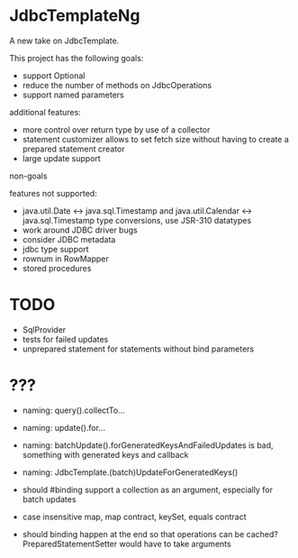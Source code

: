 JdbcTemplateNg
==============

A new take on JdbcTemplate.

This project has the following goals:

- support Optional
- reduce the number of methods on JdbcOperations
- support named parameters

additional features:
- more control over return type by use of a collector
- statement customizer allows to set fetch size without having to create a prepared statement creator
- large update support

non-goals

features not supported:
- java.util.Date <-> java.sql.Timestamp and java.util.Calendar <-> java.sql.Timestamp type conversions, use JSR-310 datatypes
- work around JDBC driver bugs
- consider JDBC metadata
- jdbc type support
- rownum in RowMapper
- stored procedures

TODO
====
- SqlProvider
- tests for failed updates
- unprepared statement for statements without bind parameters

???
===
- naming: query().collectTo...
- naming: update().for...
- naming: batchUpdate().forGeneratedKeysAndFailedUpdates is bad, something with generated keys and callback
- naming: JdbcTemplate.(batch)UpdateForGeneratedKeys()
- should #binding support a collection as an argument, especially for batch updates

- case insensitive map, map contract, keySet, equals contract
- should binding happen at the end so that operations can be cached? PreparedStatementSetter would have to take arguments


